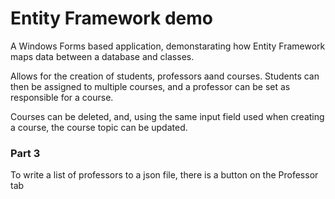 # Entity Framework demo

A Windows Forms based application, demonstarating how Entity Framework maps data between a database and classes.

Allows for the creation of students, professors aand courses. Students can then be assigned to multiple courses, and a professor can be set as responsible for a course.

Courses can be deleted, and, using the same input field used when creating a course, the course topic can be updated.

### Part 3
To write a list of professors to a json file, there is a button on the Professor tab